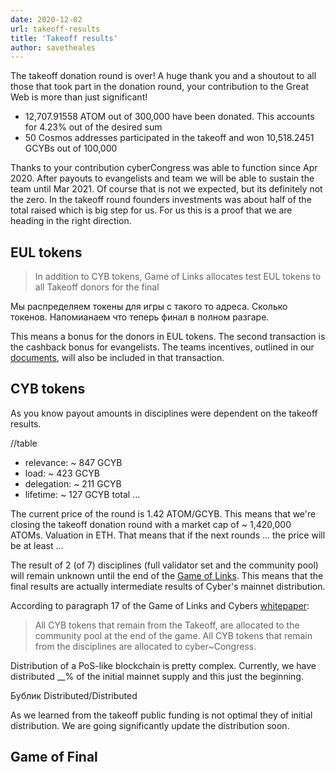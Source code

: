 ```yaml
---
date: 2020-12-02
url: takeoff-results
title: 'Takeoff results'
author: savetheales
---
```


The takeoff donation round is over! A huge thank you and a shoutout to all those that took part in the donation round, your contribution to the Great Web is more than just significant!

- 12,707.91558 ATOM out of 300,000 have been donated. This accounts for 4.23% out of the desired sum
- 50 Cosmos addresses participated in the takeoff and won 10,518.2451 GCYBs out of 100,000

Thanks to your contribution cyberCongress was able to function since Apr 2020. After payouts to evangelists and team we will be able to sustain the team until Mar 2021. Of course that is not we expected, but its definitely not the zero. In the takeoff round founders investments was about half of the total raised which is big step for us. For us this is a proof that we are heading in the right direction.

## EUL tokens

> In addition to CYB tokens, Game of Links allocates test EUL tokens to all Takeoff donors for the final
> 
Мы распределяем токены для игры с такого то адреса. Сколько токенов. Напомианаем что теперь финал в полном разгаре.

This means a bonus for the donors in EUL tokens. The second transaction is the cashback bonus for evangelists. The teams incentives, outlined in our [documents](https://github.com/cybercongress/congress/blob/master/teams/incentives.md), will also be included in that transaction.

## CYB tokens

As you know payout amounts in disciplines were dependent on the takeoff results.  

//table
- relevance:    ~ 847 GCYB
- load:         ~ 423 GCYB
- delegation:   ~ 211 GCYB
- lifetime:     ~ 127 GCYB
total ...

The current price of the round is 1.42 ATOM/GCYB.  This means that we're closing the takeoff donation round with a market cap of \~ 1,420,000 ATOMs. Valuation in ETH. That means that if the next rounds ... the price will be at least ...


The result of 2 (of 7) disciplines (full validator set and the community pool) will remain unknown until the end of the [Game of Links](https://cybercongress.ai/game-of-links/). This means that the final results are actually intermediate results of Cyber's mainnet distribution.

According to paragraph 17 of the Game of Links and Cybers [whitepaper](https://github.com/cybercongress/cyber/blob/master/cyber.pdf):

> All CYB tokens that remain from the Takeoff, are allocated to the community pool at the end of the game. All CYB tokens that remain from the disciplines are allocated to cyber\~Congress.

Distribution of a PoS-like blockchain is pretty complex. Currently, we have distributed __% of the initial mainnet supply and this just the beginning.

Бублик Distributed/Distributed

As we learned from the takeoff public funding is not optimal they of initial distribution. We are going significantly update the distribution soon.


## Game of Final



